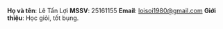 **Họ và tên**: Lê Tấn Lợi
**MSSV**: 25161155
**Email**: loisoi1980@gmail.com
**Giới thiệu**: Học giỏi, tốt bụng.

